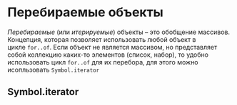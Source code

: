 # Перебираемые объекты
_Перебираемые_ (или _итерируемые_) объекты – это обобщение массивов. Концепция, которая позволяет использовать любой объект в цикле `for..of`.
Если объект не является массивом, но представляет собой коллекцию каких-то элементов (список, набор), то удобно использовать цикл `for..of` для их перебора, для этого можно исопльзовать `Symbol.iterator`
## Symbol.iterator
